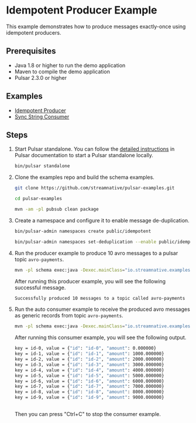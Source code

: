# Idempotent Producer Example

This example demonstrates how to produce messages exactly-once using idempotent producers.

## Prerequisites

- Java 1.8 or higher to run the demo application
- Maven to compile the demo application
- Pulsar 2.3.0 or higher

## Examples

- [Idempotent Producer](../src/main/java/io/streamnative/examples/pubsub/IdempotentProducerExample.java)
- [Sync String Consumer](../src/main/java/io/streamnative/examples/pubsub/SyncStringConsumerExample.java)

## Steps

1. Start Pulsar standalone. You can follow the [detailed instructions](http://pulsar.apache.org/docs/en/next/standalone/)
in Pulsar documentation to start a Pulsar standalone locally.
   ```bash
   bin/pulsar standalone
   ```

2. Clone the examples repo and build the schema examples.
   ```bash
   git clone https://github.com/streamnative/pulsar-examples.git
   ```
   ```bash
   cd pulsar-examples
   ```
   ```bash
   mvn -am -pl pubsub clean package
   ```

3. Create a namespace and configure it to enable message de-duplication.
   ```bash
   bin/pulsar-admin namespaces create public/idempotent
   ```
   ```bash
   bin/pulsar-admin namespaces set-deduplication --enable public/idempotent
   ```


4. Run the producer example to produce 10 avro messages to a pulsar topic `avro-payments`.
   ```bash
   mvn -pl schema exec:java -Dexec.mainClass="io.streamnative.examples.schema.avro.AvroSchemaProducerExample"
   ```
   After running this producer example, you will see the following successful message.
   ```bash
   Successfully produced 10 messages to a topic called avro-payments
   ```

4. Run the auto consumer example to receive the produced avro messages as generic records from topic `avro-payments`.
   ```bash
   mvn -pl schema exec:java -Dexec.mainClass="io.streamnative.examples.schema.generic.AutoConsumeSchemaConsumerExample"
   ```
   After running this consumer example, you will see the following output.
   ```bash
   key = id-0, value = {"id": "id-0", "amount": 0.000000}
   key = id-1, value = {"id": "id-1", "amount": 1000.000000}
   key = id-2, value = {"id": "id-2", "amount": 2000.000000}
   key = id-3, value = {"id": "id-3", "amount": 3000.000000}
   key = id-4, value = {"id": "id-4", "amount": 4000.000000}
   key = id-5, value = {"id": "id-5", "amount": 5000.000000}
   key = id-6, value = {"id": "id-6", "amount": 6000.000000}
   key = id-7, value = {"id": "id-7", "amount": 7000.000000}
   key = id-8, value = {"id": "id-8", "amount": 8000.000000}
   key = id-9, value = {"id": "id-9", "amount": 9000.000000}
    
   ```
   Then you can press "Ctrl+C" to stop the consumer example.
